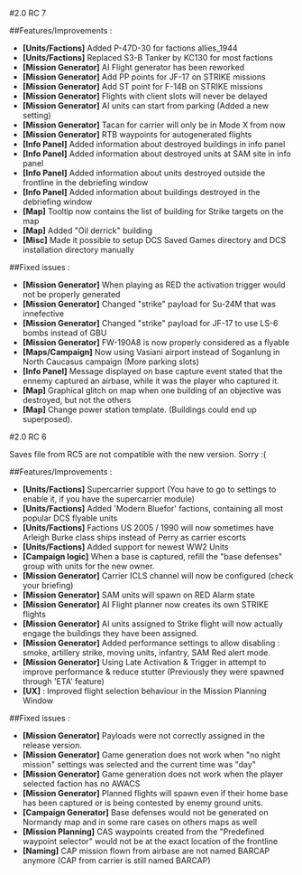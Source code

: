 #2.0 RC 7

##Features/Improvements :
* **[Units/Factions]** Added P-47D-30 for factions allies_1944
* **[Units/Factions]** Replaced S3-B Tanker by KC130 for most factions
* **[Mission Generator]** AI Flight generator has been reworked
* **[Mission Generator]** Add PP points for JF-17 on STRIKE missions
* **[Mission Generator]** Add ST point for F-14B on STRIKE missions
* **[Mission Generator]** Flights with client slots will never be delayed
* **[Mission Generator]** AI units can start from parking (Added a new setting)
* **[Mission Generator]** Tacan for carrier will only be in Mode X from now
* **[Mission Generator]** RTB waypoints for autogenerated flights
* **[Info Panel]** Added information about destroyed buildings in info panel
* **[Info Panel]** Added information about destroyed units at SAM site in info panel
* **[Info Panel]** Added information about units destroyed outside the frontline in the debriefing window
* **[Info Panel]** Added information about buildings destroyed in the debriefing window
* **[Map]** Tooltip now contains the list of building for Strike targets on the map
* **[Map]** Added "Oil derrick" building
* **[Misc]** Made it possible to setup DCS Saved Games directory and DCS installation directory manually

##Fixed issues :
* **[Mission Generator]** When playing as RED the activation trigger would not be properly generated
* **[Mission Generator]** Changed "strike" payload for Su-24M that was innefective
* **[Mission Generator]** Changed "strike" payload for JF-17 to use LS-6 bombs instead of GBU
* **[Mission Generator]** FW-190A8 is now properly considered as a flyable
* **[Maps/Campaign]** Now using Vasiani airport instead of Soganlung in North Caucasus campaign (More parking slots)
* **[Info Panel]** Message displayed on base capture event stated that the ennemy captured an airbase, while it was the player who captured it.
* **[Map]** Graphical glitch on map when one building of an objective was destroyed, but not the others
* **[Map]** Change power station template. (Buildings could end up superposed).

#2.0 RC 6

Saves file from RC5 are not compatible with the new version. 
Sorry :(

##Features/Improvements :
* **[Units/Factions]** Supercarrier support (You have to go to settings to enable it, if you have the supercarrier module)
* **[Units/Factions]** Added 'Modern Bluefor' factions, containing all most popular DCS flyable units
* **[Units/Factions]** Factions US 2005 / 1990 will now sometimes have Arleigh Burke class ships instead of Perry as carrier escorts 
* **[Units/Factions]** Added support for newest WW2 Units
* **[Campaign logic]** When a base is captured, refill the "base defenses" group with units for the new owner.
* **[Mission Generator]** Carrier ICLS channel will now be configured (check your briefing)
* **[Mission Generator]** SAM units will spawn on RED Alarm state
* **[Mission Generator]** AI Flight planner now creates its own STRIKE flights
* **[Mission Generator]** AI units assigned to Strike flight will now actually engage the buildings they have been assigned.
* **[Mission Generator]** Added performance settings to allow disabling : smoke, artillery strike, moving units, infantry, SAM Red alert mode.
* **[Mission Generator]** Using Late Activation & Trigger in attempt to improve performance & reduce stutter (Previously they were spawned through 'ETA' feature)
* **[UX]** : Improved flight selection behaviour in the Mission Planning Window
 
##Fixed issues :
* **[Mission Generator]** Payloads were not correctly assigned in the release version. 
* **[Mission Generator]** Game generation does not work when "no night mission" settings was selected and the current time was "day"
* **[Mission Generator]** Game generation does not work when the player selected faction has no AWACS
* **[Mission Generator]** Planned flights will spawn even if their home base has been captured or is being contested by enemy ground units. 
* **[Campaign Generator]** Base defenses would not be generated on Normandy map and in some rare cases on others maps as well
* **[Mission Planning]** CAS waypoints created from the "Predefined waypoint selector" would not be at the exact location of the frontline
* **[Naming]** CAP mission flown from airbase are not named BARCAP anymore (CAP from carrier is still named BARCAP)

